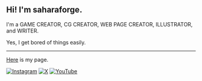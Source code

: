 ## Hi! I'm saharaforge.

I'm a GAME CREATOR, CG CREATOR, WEB PAGE CREATOR, ILLUSTRATOR, and WRITER.

Yes, I get bored of things easily.

 ---

[Here](https://saharaforge.com) is my page.

<a href="https://instagram.com/saharaforge" target="_blank"><img alt="Instagram" src="https://img.shields.io/badge/Instagram-%2312100E.svg?&style=for-the-badge&logo=Instagram&logoColor=CF2E92" /></a>
<a href="https://x.com/saharaforge" target="_blank"><img alt="X" src="https://img.shields.io/badge/X-%2312100E.svg?&style=for-the-badge&logo=X&logoColor=white" /></a>
<a href="https://youtube.com/@saharaforge" target="_blank"><img alt="YouTube" src="https://img.shields.io/badge/YouTube-%00DA1725.svg?&style=for-the-badge&logo=YouTube&logoColor=white" /></a>

